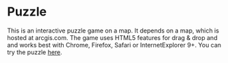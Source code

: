 Puzzle
======

This is an interactive puzzle game on a map. It depends on a map, which is hosted at arcgis.com.
The game uses HTML5 features for drag & drop and and works best with Chrome, Firefox, Safari or InternetExplorer 9+.
You can try the puzzle [here](http://thinkmaps.net/puzzle/index.html).